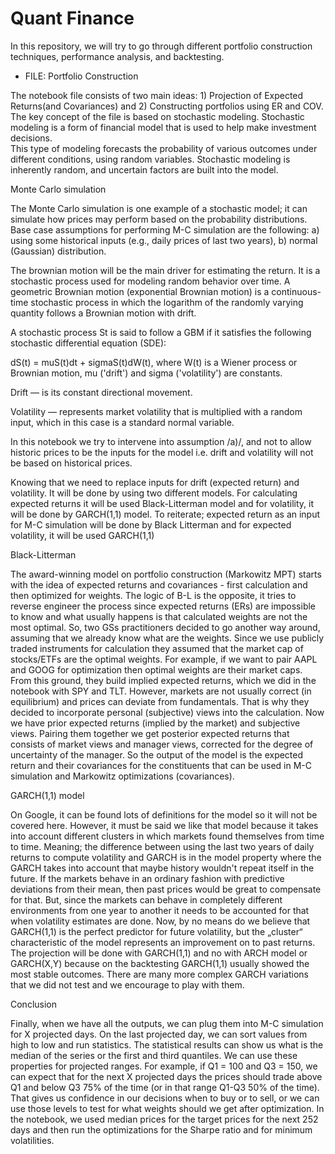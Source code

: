 # Quant Finance 

In this repository, we will try to go through different portfolio construction techniques, performance analysis, and backtesting. 

- FILE: Portfolio Construction

The notebook file consists of two main ideas: 1) Projection of Expected Returns(and Covariances) and 2) Constructing portfolios using ER and COV.
The key concept of the file is based on stochastic modeling. Stochastic modeling is a form of financial model that is used to help make investment decisions.  
This type of modeling forecasts the probability of various outcomes under different conditions, using random variables.
Stochastic modeling is inherently random, and uncertain factors are built into the model.

Monte Carlo simulation

The Monte Carlo simulation is one example of a stochastic model; it can simulate how prices may perform based on the probability distributions.
Base case assumptions for performing M-C simulation are the following: a) using some historical inputs (e.g., daily prices of last two years), b) normal (Gaussian) distribution.

The brownian motion will be the main driver for estimating the return. It is a stochastic process used for modeling random behavior over time. 
A geometric Brownian motion (exponential Brownian motion) is a continuous-time stochastic process in which the logarithm of the randomly varying quantity follows a Brownian motion with drift.

A stochastic process St is said to follow a GBM if it satisfies the following stochastic differential equation (SDE):

dS(t) = muS(t)dt + sigmaS(t)dW(t),
where W(t) is a Wiener process or Brownian motion, mu ('drift') and sigma ('volatility') are constants.

Drift — is its constant directional movement.

Volatility — represents market volatility that is multiplied with a random input, which in this case is a standard normal variable.

In this notebook we try to intervene into assumption /a)/, and not to allow historic prices to be the inputs for the model i.e. drift and volatility will not be based on historical prices.

Knowing that we need to replace inputs for drift (expected return) and volatility. It will be done by using two different models.
For calculating expected returns it will be used Black-Litterman model and for volatility, it will be done by GARCH(1,1) model.
To reiterate; expected return as an input for M-C simulation will be done by Black Litterman and for expected volatility, it will be used GARCH(1,1)

Black-Litterman

The award-winning model on portfolio construction (Markowitz MPT) starts with the idea of expected returns and covariances - first calculation and then optimized for weights. The logic of B-L is the opposite, it tries to reverse engineer the process since expected returns (ERs) are impossible to know and what usually happens is that calculated weights are not the most optimal. So, two GSs practitioners decided to go another way around, assuming that we already know what are the weights. Since we use publicly traded instruments for calculation they assumed that the market cap of stocks/ETFs are the optimal weights. For example, if we want to pair AAPL and GOOG for optimization then optimal weights are their market caps. From this ground, they build implied expected returns, which we did in the notebook with SPY and TLT. However, markets are not usually correct (in equilibrium) and prices can deviate from fundamentals. That is why they decided to incorporate personal (subjective) views into the calculation. Now we have prior expected returns (implied by the market) and subjective views. Pairing them together we get posterior expected returns that consists of market views and manager views, corrected for the degree of uncertainty of the manager. So the output of the model is the expected return and their covariances for the constituents that can be used in M-C simulation and Markowitz optimizations (covariances).    

GARCH(1,1) model

On Google, it can be found lots of definitions for the model so it will not be covered here. However, it must be said we like that model because it takes into account different clusters in which markets found themselves from time to time. Meaning; the difference between using the last two years of daily returns to compute volatility and GARCH is in the model property where the GARCH takes into account that maybe history wouldn't repeat itself in the future. If the markets behave in an ordinary fashion with predictive deviations from their mean, then past prices would be great to compensate for that. But, since the markets can behave in completely different environments from one year to another it needs to be accounted for that when volatility estimates are done. Now, by no means do we believe that GARCH(1,1) is the perfect predictor for future volatility, but the „cluster“ characteristic of the model represents an improvement on to past returns. The projection will be done with GARCH(1,1) and no with ARCH model or GARCH(X,Y) because on the backtesting GARCH(1,1) usually showed the most stable outcomes. There are many more complex GARCH variations that we did not test and we encourage to play with them.

Conclusion

Finally, when we have all the outputs, we can plug them into M-C simulation for X projected days. On the last projected day, we can sort values from high to low and run statistics. The statistical results can show us what is the median of the series or the first and third quantiles. We can use these properties for projected ranges. For example, if Q1 = 100 and Q3 = 150, we can expect that for the next X projected days the prices should trade above Q1 and below Q3 75% of the time (or in that range Q1-Q3 50% of the time). That gives us confidence in our decisions when to buy or to sell, or we can use those levels to test for what weights should we get after optimization. In the notebook, we used median prices for the target prices for the next 252 days and then run the optimizations for the Sharpe ratio and for minimum volatilities.
